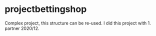 # projectbettingshop
Complex project, this structure can be re-used. 
I did this project with 1. partner 2020/12.
